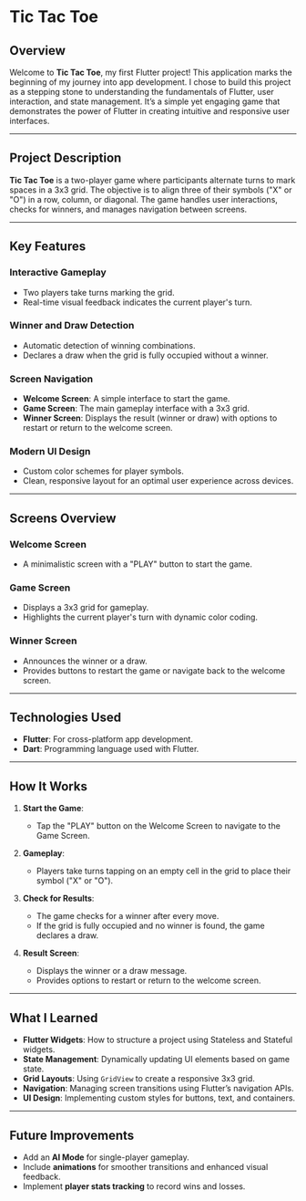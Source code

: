 # Tic Tac Toe

## Overview

Welcome to **Tic Tac Toe**, my first Flutter project! This application marks the beginning of my journey into app development. I chose to build this project as a stepping stone to understanding the fundamentals of Flutter, user interaction, and state management. It’s a simple yet engaging game that demonstrates the power of Flutter in creating intuitive and responsive user interfaces.

---

## Project Description

**Tic Tac Toe** is a two-player game where participants alternate turns to mark spaces in a 3x3 grid. The objective is to align three of their symbols ("X" or "O") in a row, column, or diagonal. The game handles user interactions, checks for winners, and manages navigation between screens.

---

## Key Features

### **Interactive Gameplay**
- Two players take turns marking the grid.
- Real-time visual feedback indicates the current player's turn.

### **Winner and Draw Detection**
- Automatic detection of winning combinations.
- Declares a draw when the grid is fully occupied without a winner.

### **Screen Navigation**
- **Welcome Screen**: A simple interface to start the game.
- **Game Screen**: The main gameplay interface with a 3x3 grid.
- **Winner Screen**: Displays the result (winner or draw) with options to restart or return to the welcome screen.

### **Modern UI Design**
- Custom color schemes for player symbols.
- Clean, responsive layout for an optimal user experience across devices.

---

## Screens Overview

### **Welcome Screen**
- A minimalistic screen with a "PLAY" button to start the game.

### **Game Screen**
- Displays a 3x3 grid for gameplay.
- Highlights the current player's turn with dynamic color coding.

### **Winner Screen**
- Announces the winner or a draw.
- Provides buttons to restart the game or navigate back to the welcome screen.

---

## Technologies Used

- **Flutter**: For cross-platform app development.
- **Dart**: Programming language used with Flutter.

---

## How It Works

1. **Start the Game**:
    - Tap the "PLAY" button on the Welcome Screen to navigate to the Game Screen.

2. **Gameplay**:
    - Players take turns tapping on an empty cell in the grid to place their symbol ("X" or "O").

3. **Check for Results**:
    - The game checks for a winner after every move.
    - If the grid is fully occupied and no winner is found, the game declares a draw.

4. **Result Screen**:
    - Displays the winner or a draw message.
    - Provides options to restart or return to the welcome screen.

---

## What I Learned

- **Flutter Widgets**: How to structure a project using Stateless and Stateful widgets.
- **State Management**: Dynamically updating UI elements based on game state.
- **Grid Layouts**: Using `GridView` to create a responsive 3x3 grid.
- **Navigation**: Managing screen transitions using Flutter’s navigation APIs.
- **UI Design**: Implementing custom styles for buttons, text, and containers.

---

## Future Improvements

- Add an **AI Mode** for single-player gameplay.
- Include **animations** for smoother transitions and enhanced visual feedback.
- Implement **player stats tracking** to record wins and losses.
